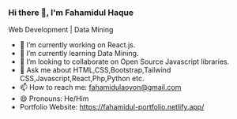 ### Hi there 👋, I'm Fahamidul Haque


Web Development | Data Mining

- 🔭 I’m currently working on React.js.
- 🌱 I’m currently learning Data Mining.
- 👯 I’m looking to collaborate on Open Source Javascript libraries.
- 💬 Ask me about HTML,CSS,Bootstrap,Tailwind CSS,Javascript,React,Php,Python etc.
- 📫 How to reach me: fahamidulaoyon@gmail.com
- 😄 Pronouns: He/Him
- Portfolio Website: https://fahamidul-portfolio.netlify.app/

